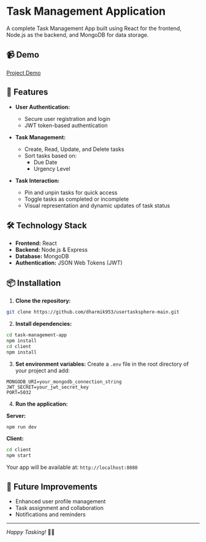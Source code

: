 # Task Management Application

A complete Task Management App built using React for the frontend, Node.js as the backend, and MongoDB for data storage.

## 📹 Demo



[Project Demo](https://drive.google.com/file/d/1bsY0QFlVqn0PFC8uMHL-7m9xUyrX8_9H/view)


## 🚀 Features

- **User Authentication:**
  - Secure user registration and login
  - JWT token-based authentication

- **Task Management:**
  - Create, Read, Update, and Delete tasks
  - Sort tasks based on:
    - Due Date
    - Urgency Level

- **Task Interaction:**
  - Pin and unpin tasks for quick access
  - Toggle tasks as completed or incomplete
  - Visual representation and dynamic updates of task status

## 🛠️ Technology Stack

- **Frontend:** React
- **Backend:** Node.js & Express
- **Database:** MongoDB
- **Authentication:** JSON Web Tokens (JWT)

## 📦 Installation

1. **Clone the repository:**
```bash
git clone https://github.com/dharmik953/usertasksphere-main.git
```

2. **Install dependencies:**
```bash
cd task-management-app
npm install
cd client
npm install
```

3. **Set environment variables:**
Create a `.env` file in the root directory of your project and add:
```env
MONGODB_URI=your_mongodb_connection_string
JWT_SECRET=your_jwt_secret_key
PORT=5032
```

4. **Run the application:**

**Server:**
```bash
npm run dev
```

**Client:**
```bash
cd client
npm start
```

Your app will be available at: `http://localhost:8080`

## 🌱 Future Improvements
- Enhanced user profile management
- Task assignment and collaboration
- Notifications and reminders

---

*Happy Tasking!* 🚀📌

